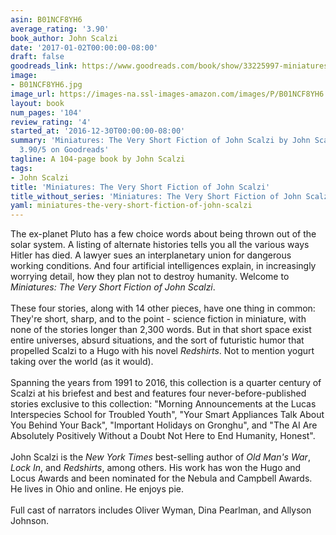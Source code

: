 ```yaml
---
asin: B01NCF8YH6
average_rating: '3.90'
book_author: John Scalzi
date: '2017-01-02T00:00:00-08:00'
draft: false
goodreads_link: https://www.goodreads.com/book/show/33225997-miniatures
image:
- B01NCF8YH6.jpg
image_url: https://images-na.ssl-images-amazon.com/images/P/B01NCF8YH6.01._SCLZZZZZZZ.jpg
layout: book
num_pages: '104'
review_rating: '4'
started_at: '2016-12-30T00:00:00-08:00'
summary: 'Miniatures: The Very Short Fiction of John Scalzi by John Scalzi - rated
  3.90/5 on Goodreads'
tagline: A 104-page book by John Scalzi
tags:
- John Scalzi
title: 'Miniatures: The Very Short Fiction of John Scalzi'
title_without_series: 'Miniatures: The Very Short Fiction of John Scalzi'
yaml: miniatures-the-very-short-fiction-of-john-scalzi
---
```


The ex-planet Pluto has a few choice words about being thrown out of the solar system. A listing of alternate histories tells you all the various ways Hitler has died. A lawyer sues an interplanetary union for dangerous working conditions. And four artificial intelligences explain, in increasingly worrying detail, how they plan not to destroy humanity. Welcome to <i>Miniatures: The Very Short Fiction of John Scalzi</i>.<br /><br />These four stories, along with 14 other pieces, have one thing in common: They're short, sharp, and to the point - science fiction in miniature, with none of the stories longer than 2,300 words. But in that short space exist entire universes, absurd situations, and the sort of futuristic humor that propelled Scalzi to a Hugo with his novel <i>Redshirts</i>. Not to mention yogurt taking over the world (as it would).<br /><br />Spanning the years from 1991 to 2016, this collection is a quarter century of Scalzi at his briefest and best and features four never-before-published stories exclusive to this collection: "Morning Announcements at the Lucas Interspecies School for Troubled Youth", "Your Smart Appliances Talk About You Behind Your Back", "Important Holidays on Gronghu", and "The AI Are Absolutely Positively Without a Doubt Not Here to End Humanity, Honest".<br /><br />John Scalzi is the <i>New York Times</i> best-selling author of <i>Old Man's War</i>, <i>Lock In</i>, and <i>Redshirts</i>, among others. His work has won the Hugo and Locus Awards and been nominated for the Nebula and Campbell Awards. He lives in Ohio and online. He enjoys pie.<br /><br />Full cast of narrators includes Oliver Wyman, Dina Pearlman, and Allyson Johnson.
